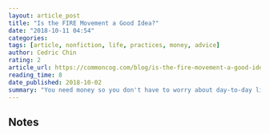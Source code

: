 ```yaml
---
layout: article_post
title: "Is the FIRE Movement a Good Idea?"
date: "2018-10-11 04:54"
categories:
tags: [article, nonfiction, life, practices, money, advice]
author: Cedric Chin
rating: 2
article_url: https://commoncog.com/blog/is-the-fire-movement-a-good-idea/
reading_time: 8
date_published: 2018-10-02
summary: "You need money so you don't have to worry about day-to-day living, but you may not want to actually retire early."
---
```


## Notes
